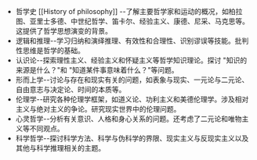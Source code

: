 - 哲学史 [[History of philosophy]] --了解主要哲学家和运动的概况，如柏拉图、亚里士多德、中世纪哲学、笛卡尔、经验主义、康德、尼采、马克思等。这提供了哲学思想演变的背景。
- 逻辑和推理--学习归纳和演绎推理、有效性和合理性、识别谬误等技能。批判性思维是哲学的基础。
- 认识论--探索理性主义、经验主义和怀疑主义等哲学知识理论。探讨 "知识的来源是什么？"和 "知道某件事意味着什么？"等问题。
- 形而上学--讨论与存在和现实有关的问题，如表象与现实、一元论与二元论、自由意志与决定论、时间的本质等。
- 伦理学--研究各种伦理学框架，如道义论、功利主义和美德伦理学。涉及相对主义与绝对主义的争论。研究现实世界中的伦理问题。
- 心灵哲学--分析有关意识、人格和身心关系的问题。还考虑了二元论和唯物主义等不同观点。
- 科学哲学--探讨科学方法、科学与伪科学的界限、现实主义与反现实主义以及其他与科学推理相关的主题。